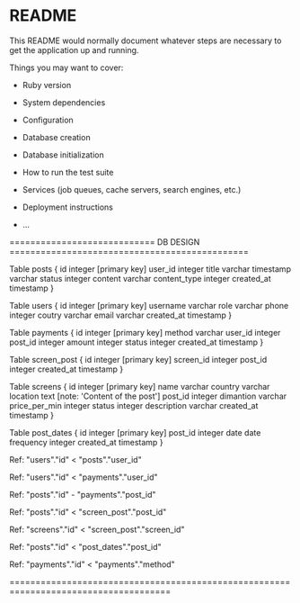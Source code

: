 # README

This README would normally document whatever steps are necessary to get the
application up and running.

Things you may want to cover:

* Ruby version

* System dependencies

* Configuration

* Database creation

* Database initialization

* How to run the test suite

* Services (job queues, cache servers, search engines, etc.)

* Deployment instructions

* ...

============================ DB DESIGN ==============================================

Table posts {
  id integer [primary key]
  user_id integer
  title varchar
  timestamp varchar
  status integer
  content varchar
  content_type integer
  created_at timestamp 
}

Table users {
  id integer [primary key]
  username varchar
  role varchar
  phone integer
  coutry varchar
  email varchar
  created_at timestamp
}

Table payments {
  id integer [primary key]
  method varchar
  user_id integer
  post_id integer
  amount integer
  status integer
  created_at timestamp
}


Table screen_post {
  id integer [primary key]
  screen_id integer
  post_id integer
  created_at timestamp
}



Table screens {
  id integer [primary key]
  name varchar
  country varchar
  location text [note: 'Content of the post']
  post_id integer
  dimantion varchar
  price_per_min integer
  status integer
  description varchar
  created_at timestamp
}

Table post_dates {
  id integer [primary key]
  post_id integer
  date date
  frequency integer
  created_at timestamp
}






Ref: "users"."id" < "posts"."user_id"

Ref: "users"."id" < "payments"."user_id"

Ref: "posts"."id" - "payments"."post_id"

Ref: "posts"."id" < "screen_post"."post_id"

Ref: "screens"."id" < "screen_post"."screen_id"  


Ref: "posts"."id" < "post_dates"."post_id"

Ref: "payments"."id" < "payments"."method"

=====================================================================================
